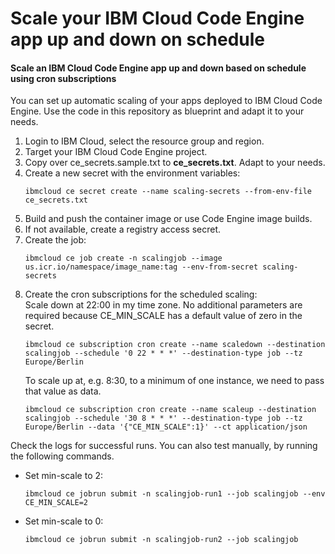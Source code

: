 # Scale your IBM Cloud Code Engine app up and down on schedule
#### Scale an IBM Cloud Code Engine app up and down based on schedule using cron subscriptions

You can set up automatic scaling of your apps deployed to IBM Cloud Code Engine. Use the code in this repository as blueprint and adapt it to your needs.

1. Login to IBM Cloud, select the resource group and region.
2. Target your IBM Cloud Code Engine project.
3. Copy over ce_secrets.sample.txt to **ce_secrets.txt**. Adapt to your needs.
4. Create a new secret with the environment variables:
   ```
   ibmcloud ce secret create --name scaling-secrets --from-env-file ce_secrets.txt
   ```
5. Build and push the container image or use Code Engine image builds.
6. If not available, create a registry access secret.
7. Create the job:
   ```
   ibmcloud ce job create -n scalingjob --image us.icr.io/namespace/image_name:tag --env-from-secret scaling-secrets
   ```
8. Create the cron subscriptions for the scheduled scaling:   
   Scale down at 22:00 in my time zone. No additional parameters are required because CE_MIN_SCALE has a default value of zero in the secret.
   ```
   ibmcloud ce subscription cron create --name scaledown --destination scalingjob --schedule '0 22 * * *' --destination-type job --tz Europe/Berlin
   ```
   To scale up at, e.g. 8:30, to a minimum of one instance, we need to pass that value as data.
   ```
   ibmcloud ce subscription cron create --name scaleup --destination scalingjob --schedule '30 8 * * *' --destination-type job --tz Europe/Berlin --data '{"CE_MIN_SCALE":1}' --ct application/json
   ```
   
Check the logs for successful runs. You can also test manually, by running the following commands. 
- Set min-scale to 2:
  ```
  ibmcloud ce jobrun submit -n scalingjob-run1 --job scalingjob --env CE_MIN_SCALE=2
  ```
- Set min-scale to 0: 
  ```
  ibmcloud ce jobrun submit -n scalingjob-run2 --job scalingjob 
  ```
